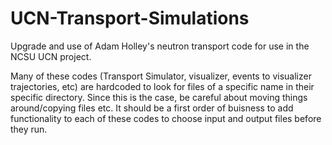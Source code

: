 # UCN-Transport-Simulations
Upgrade and use of Adam Holley's neutron transport code for use in the NCSU UCN project.

Many of these codes (Transport Simulator, visualizer, events to visualizer trajectories, etc) are hardcoded to look for files of a specific name in their specific directory. Since this is the case, be careful about moving things around/copying files etc. It should be a first order of buisness to add functionality to each of these codes to choose input and output files before they run.
